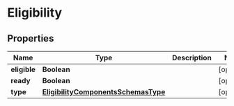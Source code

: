 # Eligibility

## Properties
Name | Type | Description | Notes
------------ | ------------- | ------------- | -------------
**eligible** | **Boolean** |  |  [optional]
**ready** | **Boolean** |  |  [optional]
**type** | [**EligibilityComponentsSchemasType**](EligibilityComponentsSchemasType.md) |  |  [optional]
